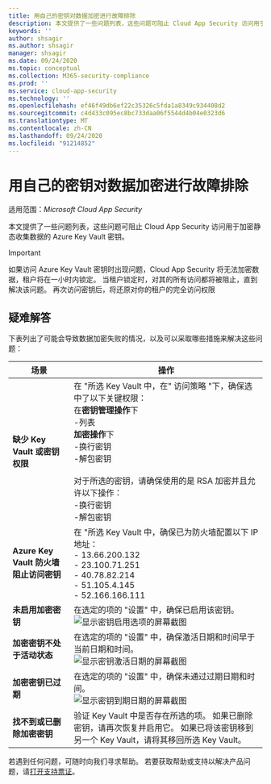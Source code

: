 ```yaml
---
title: 用自己的密钥对数据加密进行故障排除
description: 本文提供了一些问题列表，这些问题可阻止 Cloud App Security 访问用于加密静态收集数据的 Azure Key Vault 密钥。
keywords: ''
author: shsagir
ms.author: shsagir
manager: shsagir
ms.date: 09/24/2020
ms.topic: conceptual
ms.collection: M365-security-compliance
ms.prod: ''
ms.service: cloud-app-security
ms.technology: ''
ms.openlocfilehash: ef46f49db6ef22c35326c5fda1a8349c934408d2
ms.sourcegitcommit: c4d433c095ec8bc733daa06f5544d4b04e0323d6
ms.translationtype: MT
ms.contentlocale: zh-CN
ms.lasthandoff: 09/24/2020
ms.locfileid: "91214852"
---
```

# <a name="troubleshooting-data-encryption-with-your-own-key"></a>用自己的密钥对数据加密进行故障排除

适用范围：*Microsoft Cloud App Security*

本文提供了一些问题列表，这些问题可阻止 Cloud App Security 访问用于加密静态收集数据的 Azure Key Vault 密钥。

> [!IMPORTANT]
> 如果访问 Azure Key Vault 密钥时出现问题，Cloud App Security 将无法加密数据，租户将在一小时内锁定。 当租户锁定时，对其的所有访问都将被阻止，直到解决该问题。 再次访问密钥后，将还原对你的租户的完全访问权限

## <a name="troubleshooting"></a>疑难解答

下表列出了可能会导致数据加密失败的情况，以及可以采取哪些措施来解决这些问题：

| 场景 | 操作 |
| --- | --- |
| <a name="missing-kv-key-permissions"></a>**缺少 Key Vault 或密钥权限** | 在 "所选 Key Vault 中，在" 访问策略 "下，确保选中了以下关键权限：<br />在**密钥管理操作**下<br />-列表<br />**加密操作**下<br />-换行密钥<br />-解包密钥<br /><br />对于所选的密钥，请确保使用的是 RSA 加密并且允许以下操作：<br />-换行密钥<br />-解包密钥<br /> |
| <a name="firewall-block"></a>**Azure Key Vault 防火墙阻止访问密钥** | 在 "所选 Key Vault 中，确保已为防火墙配置以下 IP 地址：<br />- 13.66.200.132<br />- 23.100.71.251<br />- 40.78.82.214<br />- 51.105.4.145<br />- 52.166.166.111 |
| <a name="key-not-enabled"></a>**未启用加密密钥** | 在选定的项的 "设置" 中，确保已启用该密钥。<br />![显示密钥启用选项的屏幕截图](media/cloud-app-security-byok/byok-kv-key-enabled.PNG) |
| <a name="key-not-active"></a>**加密密钥不处于活动状态** | 在选定的项的 "设置" 中，确保激活日期和时间早于当前日期和时间。<br />![显示密钥激活日期的屏幕截图](media/cloud-app-security-byok/byok-kv-key-activation-date.PNG) |
| <a name="key-expired"></a>**加密密钥已过期** | 在选定的项的 "设置" 中，确保未通过过期日期和时间。<br />![显示密钥到期日期的屏幕截图](media/cloud-app-security-byok/byok-kv-key-expiration-date.PNG) |
| <a name="key-not-found"></a>**找不到或已删除加密密钥** | 验证 Key Vault 中是否存在所选的项。 如果已删除密钥，请再次恢复并启用它。 如果已将该密钥移到另一个 Key Vault，请将其移回所选 Key Vault。 |

若遇到任何问题，可随时向我们寻求帮助。 若要获取帮助或支持以解决产品问题，请[打开支持票证](/cloud-app-security/support-and-ts.md)。
